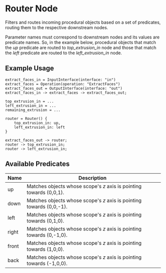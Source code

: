 # Router Node

Filters and routes incoming procedural objects based on a set of predicates, routing them to the respective downstream nodes.

Parameter names must correspond to downstream nodes and its values are predicate names. So, in the example below, procedural objects that match the <i>up</i> predicate are routed to <i>top_extrusion_in</i> node and those that match the <i>left</i> predicate are routed to the <i>left_extrusion_in</i> node.

## Example Usage

```
extract_faces_in = InputInterface(interface: "in")
extract_faces = Operation(operation: "ExtractFaces")
extract_faces_out = OutputInterface(interface: "out")
extract_faces_in -> extract_faces -> extract_faces_out;

top_extrusion_in = ...
left_extrusion_in = ...
remaining_extrusion = ...

router = Router() {
    top_extrusion_in: up,
    left_extrusion_in: left
}

extract_faces_out -> router;
router -> top_extrusion_in;
router -> left_extrusion_in;
```

## Available Predicates

| Name  | Description                                                          |
|-------|----------------------------------------------------------------------|
| up    | Matches objects whose scope's _z_ axis is pointing towards (0,0,1).  |
| down  | Matches objects whose scope's _z_ axis is pointing towards (0,0,-1). |
| left  | Matches objects whose scope's _z_ axis is pointing towards (0,1,0).  |
| right | Matches objects whose scope's _z_ axis is pointing towards (0,-1,0). |
| front | Matches objects whose scope's _z_ axis is pointing towards (1,0,0).  |
| back  | Matches objects whose scope's _z_ axis is pointing towards (-1,0,0). |
